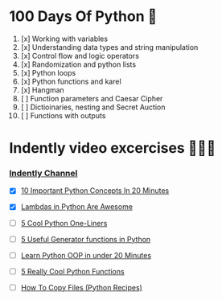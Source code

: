 # 100 Days Of Python 🐍

1. [x] Working with variables 
2. [x] Understanding data types and string manipulation
3. [x] Control flow and logic operators
4. [x] Randomization and python lists
5. [x] Python loops
6. [x] Python functions and karel
7. [x] Hangman
8. [ ] Function parameters and Caesar Cipher
9. [ ] Dictioinaries, nesting and Secret Auction
10. [ ] Functions with outputs

# Indently video excercises 👨🏻‍💻

### [Indently Channel](https://www.youtube.com/@Indently/videos)

- [x] [10 Important Python Concepts In 20 Minutes](https://www.youtube.com/watch?v=Gx5qb1uHss4&ab_channel=Indently)
- [x] [Lambdas in Python Are Awesome](https://www.youtube.com/watch?v=K36DX1hYoow&ab_channel=Indently)
- [ ] [5 Cool Python One-Liners](https://www.youtube.com/watch?v=kfZOrjVXSms&ab_channel=Indently)
- [ ] [5 Useful Generator functions in Python](https://www.youtube.com/watch?v=1OSEzdOpmWQ&ab_channel=Indently)
- [ ] [Learn Python OOP in under 20 Minutes](https://www.youtube.com/watch?v=rLyYb7BFgQI&ab_channel=Indently)
- [ ] [5 Really Cool Python Functions](https://www.youtube.com/watch?v=CnbgMnUCsUM&ab_channel=Indently)
- [ ] [How To Copy Files (Python Recipes)](https://www.youtube.com/watch?v=vx9zFN8PxOA&ab_channel=Indently)

